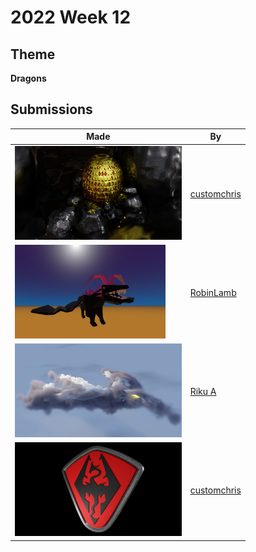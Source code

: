 # 2022 Week 12


## Theme

**Dragons**


## Submissions

| Made | By |
|------|----|
| <img src="./customchris/DragonEgg.jpg" height="150" /> | [customchris](./customchris/) |
| <img src="./RobinLamb/LowPolyDragon.png" height="150" /> | [RobinLamb](./RobinLamb/) |
| <img src="./RikuA/draggo_cycles.png" height="150" /> | [Riku A](./RikuA/) |
| <img src="./customchris/DragonS.jpg" height="150" /> | [customchris](./customchris/) |
